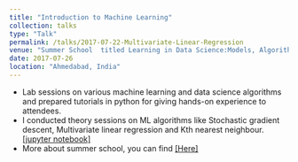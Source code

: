 ```yaml
---
title: "Introduction to Machine Learning"
collection: talks
type: "Talk"
permalink: /talks/2017-07-22-Multivariate-Linear-Regression
venue: "Summer School  titled Learning in Data Science:Models, Algorithms and Tools "
date: 2017-07-26
location: "Ahmedabad, India"
---
```


* Lab sessions on various machine learning and data science algorithms and prepared tutorials in python for giving hands-on experience to attendees.
* I conducted theory sessions on ML algorithms like Stochastic gradient descent, Multivariate linear regression and Kth nearest neighbour.
[[jupyter notebook]]()
* More about summer school, you can find [[Here]](https://sites.google.com/view/seasschool2017/home?authuser=0)
